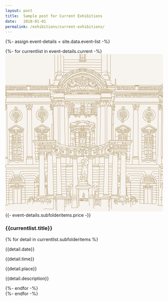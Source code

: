 ```yaml
---
layout: post
title:  Sample post for Current Exhibitions
date:   2018-01-01
permalink: /exhibitions/current-exhibitions/
---
```

{%- assign event-details = site.data.event-list -%}
<div class="event-area">
  {%- for currentlist in event-details.current -%}
  <div class="event-list-wrap">
    <div class="event-image-wrap">
      <img class="event-poster" src="/images/event-images/SG-centenary-thumbnail.jpg">
      <div class="event-price">{{- event-details.subfolderitems.price -}}</div>
    </div>
    <h3>{{currentlist.title}}</h3>
       {% for detail in currentlist.subfolderitems %}
    <div class="time-and-place-info-wrap">
      <p class="date-info">{{detail.date}}</p>
      <p class="time-info">{{detail.time}}</p>
      <p class="place-info">{{detail.place}}</p>
    </div>
    <div class="event-list-partition"></div>
    <p>{{detail.description}}</p>
    {%- endfor -%}
  </div>
  {%- endfor -%}
</div>
